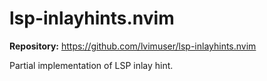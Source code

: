 # lsp-inlayhints.nvim

**Repository:** <https://github.com/lvimuser/lsp-inlayhints.nvim>

Partial implementation of LSP inlay hint.
